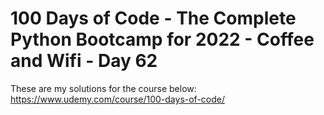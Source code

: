 # 100 Days of Code - The Complete Python Bootcamp for 2022 - Coffee and Wifi - Day 62

These are my solutions for the course below:<br>
https://www.udemy.com/course/100-days-of-code/